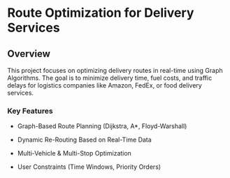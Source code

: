# Route Optimization for Delivery Services

## Overview
This project focuses on optimizing delivery routes in real-time using Graph Algorithms. The goal is to minimize delivery time, fuel costs, and traffic delays for logistics companies like Amazon, FedEx, or food delivery services.

### Key Features

- Graph-Based Route Planning (Dijkstra, A*, Floyd-Warshall)
 
- Dynamic Re-Routing Based on Real-Time Data
 
- Multi-Vehicle & Multi-Stop Optimization
 
- User Constraints (Time Windows, Priority Orders)

